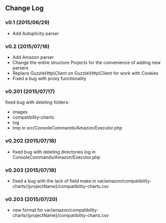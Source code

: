 ## Change Log

### v0.1 (2015/06/29)
- Add Autoplicity parser

### v0.2 (2015/07/16)
- Add Amazon parser
- Change the entire structure Projects for the convenience of adding new parsers
- Replace GuzzleHttp\Client on Guzzle\Http\Client for work with Cookies
- Fixed a bug with proxy functionality

### v0.201 (2015/07/17)
fixed bug with deleting folders:
- images
- compatibility-charts
- log
- tmp
in src/ConsoleCommands/Amazon/Executor.php

### v0.202 (2015/07/18)
- fixed bug with deleting directories log in ConsoleCommands/Amazon/Executor.php

### v0.203 (2015/07/18)
- fixed a bug with the lack of field make in var/amazon/compatibility-charts/{projectName}/compatibility-charts.csv

### v0.203 (2015/07/20)
- new format for var/amazon/compatibility-charts/{projectName}/compatibility-charts.csv